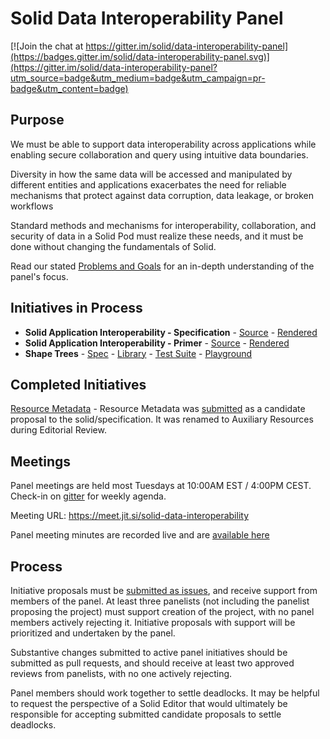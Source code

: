 # Solid Data Interoperability Panel

[![Join the chat at https://gitter.im/solid/data-interoperability-panel](https://badges.gitter.im/solid/data-interoperability-panel.svg)](https://gitter.im/solid/data-interoperability-panel?utm_source=badge&utm_medium=badge&utm_campaign=pr-badge&utm_content=badge)

## Purpose

We must be able to support data interoperability across applications while enabling secure collaboration and query using intuitive data boundaries.

Diversity in how the same data will be accessed and manipulated by different entities and applications exacerbates the need for reliable mechanisms that protect against data corruption, data leakage, or broken workflows

Standard methods and mechanisms for interoperability, collaboration, and security of data in a Solid Pod must realize these needs, and it must be done without changing the fundamentals of Solid.

Read our stated [Problems and Goals](problems-and-goals.md) for an in-depth understanding of the panel's focus.


## Initiatives in Process

* **Solid Application Interoperability - Specification** - [Source](https://github.com/solid/data-interoperability-panel/tree/master/proposals/specification) - [Rendered](https://solid.github.io/data-interoperability-panel/specification/)
* **Solid Application Interoperability - Primer** - [Source](https://github.com/solid/data-interoperability-panel/tree/master/proposals/primer) - [Rendered](https://solid.github.io/data-interoperability-panel/primer/)
* **Shape Trees** - [Spec](https://github.com/shapetrees/specification) - [Library](https://github.com/shapetrees/) - [Test Suite](https://github.com/shapetrees/test-suite) - [Playground](https://github.com/shapetrees/playground)

## Completed Initiatives

[Resource Metadata](https://github.com/solid/data-interoperability-panel/tree/master/archive/resource-metadata) - Resource Metadata was [submitted](solid/specification#156) as a candidate proposal to the solid/specification. It was renamed to Auxiliary Resources during Editorial Review.

## Meetings

Panel meetings are held most Tuesdays at 10:00AM EST / 4:00PM CEST. Check-in on [gitter](https://gitter.im/solid/data-interoperability-panel) for weekly agenda.

Meeting URL: https://meet.jit.si/solid-data-interoperability

Panel meeting minutes are recorded live and are [available here](https://github.com/solid/data-interoperability-panel/blob/master/meetings/)

## Process

Initiative proposals must be [submitted as issues](https://github.com/solid/data-interoperability-panel/issues/new), and receive support from members of the panel. At least three panelists (not including the panelist proposing the project) must support creation of the project, with no panel members actively rejecting it. Initiative proposals with support will be prioritized and undertaken by the panel.

Substantive changes submitted to active panel initiatives should be submitted as pull requests, and should receive at least two approved reviews from panelists, with no one actively rejecting.

Panel members should work together to settle deadlocks. It may be helpful to request the perspective of a Solid Editor that would ultimately be responsible for accepting submitted candidate proposals to settle deadlocks.
